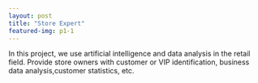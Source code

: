 ```yaml
---
layout: post
title: "Store Expert"
featured-img: p1-1
---
```


In this project, we use artificial intelligence and data analysis in the retail field. Provide store owners with customer or VIP identification, business data analysis,customer statistics, etc. 
